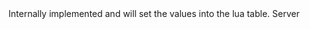 <function name="__newindex" parent="ICollisionQuery" type="classfunc">
	<description>
		Internally implemented and will set the values into the lua table.
	</description>
	<realm>Server</realm>
	<args>
		<arg name="key" type="string"></arg>
		<arg name="value" type="any"></arg>
	</args>
	<rets>
	</rets>
</function>